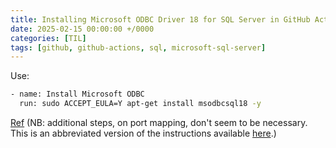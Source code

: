```yaml
---
title: Installing Microsoft ODBC Driver 18 for SQL Server in GitHub Actions
date: 2025-02-15 00:00:00 +/0000
categories: [TIL]
tags: [github, github-actions, sql, microsoft-sql-server]
---
```


Use:

```bash
- name: Install Microsoft ODBC
  run: sudo ACCEPT_EULA=Y apt-get install msodbcsql18 -y
```

[Ref](https://stackoverflow.com/a/74231975/4659442) (NB: additional steps, on port mapping, don't seem to be necessary. This is an abbreviated version of the instructions available [here](https://github.com/MicrosoftDocs/sql-docs/blob/live/docs/connect/odbc/linux-mac/installing-the-microsoft-odbc-driver-for-sql-server.md#ubuntu).)
